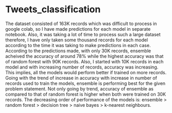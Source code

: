 # Tweets_classification

The dataset consisted of 163K records which was difficult to process in google colab, so I have made predictions for each model in separate notebook. Also, it was taking a lot of time to process such a large dataset therefore, I have only taken some thousand records for each model according to the time it was taking to make predictions in each case. 
According to the predictions made, with only 30K records, ensemble acheived the accuracy of around 78% while the highest accuracy was that of random forest with 90K records. Also, I started with 10K records in each model and with increasing number of records, accuracy was increasing. This implies, all the models would perform better if trained on more records. Going with the trend of increase in accuracy with increase in number of records used to train the models, ensemble is performing best for the given problem statement. Not only going by trend, accuracy of ensemble as compared to that of random forest is higher when both were trained on 30K records.
The decreasing order of performance of the models is:
ensemble > random forest > decision tree > naive bayes > k-nearest neighbours.
